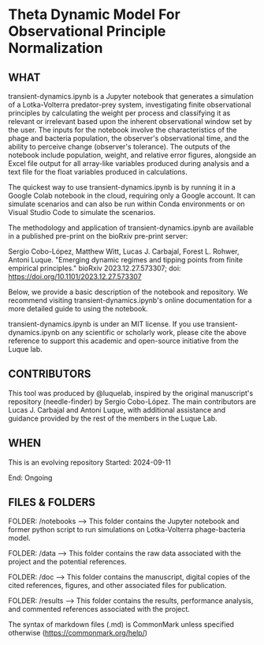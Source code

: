 # Theta Dynamic Model For Observational Principle Normalization

## WHAT
transient-dynamics.ipynb is a Jupyter notebook that generates a simulation of a Lotka-Volterra predator-prey system, investigating finite observational principles by calculating the weight per process and classifying it as relevant or irrelevant based upon the inherent observational window set by the user. The inputs for the notebook involve the characteristics of the phage and bacteria population, the observer's observational time, and the ability to perceive change (observer's tolerance). The outputs of the notebook include population, weight, and relative error figures, alongside an Excel file output for all array-like variables produced during analysis and a text file for the float variables produced in calculations.

The quickest way to use transient-dynamics.ipynb is by running it in a Google Colab notebook in the cloud, requiring only a Google account. It can simulate scenarios and can also be run within Conda environments or on Visual Studio Code to simulate the scenarios.

The methodology and application of transient-dynamics.ipynb are available in a published pre-print on the bioRxiv pre-print server:

Sergio Cobo-López, Matthew Witt, Lucas J. Carbajal, Forest L. Rohwer, Antoni Luque. "Emerging dynamic regimes and tipping points from finite empirical principles." bioRxiv 2023.12.27.573307; doi: https://doi.org/10.1101/2023.12.27.573307

Below, we provide a basic description of the notebook and repository. We recommend visiting transient-dynamics.ipynb's online documentation for a more detailed guide to using the notebook.

transient-dynamics.ipynb is under an MIT license. If you use transient-dynamics.ipynb on any scientific or scholarly work, please cite the above reference to support this academic and open-source initiative from the Luque lab.

## CONTRIBUTORS
This tool was produced by @luquelab, inspired by the original manuscript's repository (needle-finder) by Sergio Cobo-López. The main contributors are Lucas J. Carbajal and Antoni Luque, with additional assistance and guidance provided by the rest of the members in the Luque Lab.

## WHEN
This is an evolving repository Started: 2024-09-11

End: Ongoing

## FILES & FOLDERS
FOLDER: /notebooks
--> This folder contains the Jupyter notebook and former python script to run simulations on Lotka-Volterra phage-bacteria model.

FOLDER: /data
--> This folder contains the raw data associated with the project and the potential references.

FOLDER: /doc
--> This folder contains the manuscript, digital copies of the cited references, figures, and other associated files for publication.

FOLDER: /results
--> This folder contains the results, performance analysis, and commented references associated with the project.


The syntax of markdown files (.md) is CommonMark unless specified otherwise (https://commonmark.org/help/)
